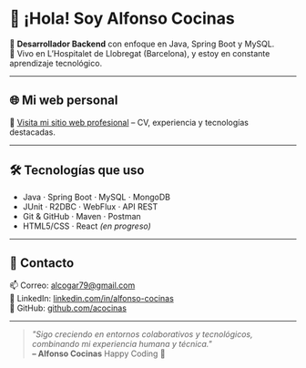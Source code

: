 # 👋 ¡Hola! Soy Alfonso Cocinas

🎯 **Desarrollador Backend** con enfoque en Java, Spring Boot y MySQL.  
📍 Vivo en L’Hospitalet de Llobregat (Barcelona), y estoy en constante aprendizaje tecnológico.

---

## 🌐 Mi web personal

🔗 [Visita mi sitio web profesional](https://acocinas.github.io) – CV, experiencia y tecnologías destacadas.

---

## 🛠️ Tecnologías que uso

- Java · Spring Boot · MySQL · MongoDB  
- JUnit · R2DBC · WebFlux · API REST  
- Git & GitHub · Maven · Postman  
- HTML5/CSS · React *(en progreso)*


---

## 🤝 Contacto

📫 Correo: [alcogar79@gmail.com](mailto:alcogar79@gmail.com)  
🔗 LinkedIn: [linkedin.com/in/alfonso-cocinas](https://linkedin.com/in/alfonso-cocinas)  
🐙 GitHub: [github.com/acocinas](https://github.com/acocinas)

---

> _"Sigo creciendo en entornos colaborativos y tecnológicos, combinando mi experiencia humana y técnica."_  
> **– Alfonso Cocinas**
> Happy Coding 🚀

